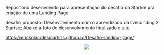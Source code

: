 Repositório desenvolvido para apresentação do desafio da Startse pra criação de uma Landing Page

desafio proposto: Desenvolvimento com o aprendizado da liveconding 2 Startse;
Abaixo a foto do desenvolvimento finalizado e site

https://erickplacidesmartins.github.io/Desafio-landing-page/

<div align="center">
            <img src="https://user-images.githubusercontent.com/103293578/172965305-5a565b11-79db-4460-a4c4-58e2dc12b38f.png" width="auto">
</div>
